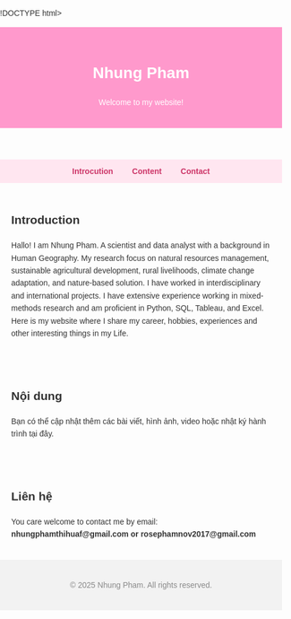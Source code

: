 !DOCTYPE html>
<html lang="vi">
<head>
  <meta charset="UTF-8" />
  <meta name="viewport" content="width=device-width, initial-scale=1.0"/>
  <title>Nhung Pham</title>
  <style>
    body {
      font-family: Arial, sans-serif;
      margin: 0;
      padding: 0;
      line-height: 1.6;
      background-color: #fdfdfd;
      color: #333;
    }
    header {
      background-color: #ff99cc;
      padding: 20px;
      text-align: center;
      color: white;
    }
    nav {
      text-align: center;
      background: #ffe6f0;
      padding: 10px;
    }
    nav a {
      margin: 0 15px;
      text-decoration: none;
      color: #cc3366;
      font-weight: bold;
    }
    section {
      padding: 20px;
    }
    footer {
      text-align: center;
      padding: 20px;
      background: #f2f2f2;
      color: #888;
    }
  </style>
</head>
<body>

  <header>
    <h1>Nhung Pham</h1>
    <p>Welcome to my website!</p>
  </header>

  <nav>
    <a href="#gioithieu">Introcution</a>
    <a href="#noidung">Content</a>
    <a href="#lienhe">Contact</a>
  </nav>

  <section id="gioithieu">
    <h2>Introduction</h2>
    <p>Hallo! I am Nhung Pham. A scientist and data analyst with a background in Human Geography. My research focus on natural resources management, sustainable agricultural development, rural livelihoods, climate change adaptation, and nature-based solution. I have worked in interdisciplinary and international projects. I have extensive experience working in mixed-methods research and am proficient in Python, SQL, Tableau, and Excel. Here is my website where I share my career, hobbies, experiences and other interesting things in my Life.</p>
  </section>

  <section id="Content">
    <h2>Nội dung</h2>
    <p>Bạn có thể cập nhật thêm các bài viết, hình ảnh, video hoặc nhật ký hành trình tại đây.</p>
  </section>

  <section id="Contact">
    <h2>Liên hệ</h2>
    <p>You care welcome to contact me by email: <strong>nhungphamthihuaf@gmail.com or rosephamnov2017@gmail.com</strong></p>
  </section>

  <footer>
    <p>&copy; 2025 Nhung Pham. All rights reserved.</p>
  </footer>

</body>
</html>
